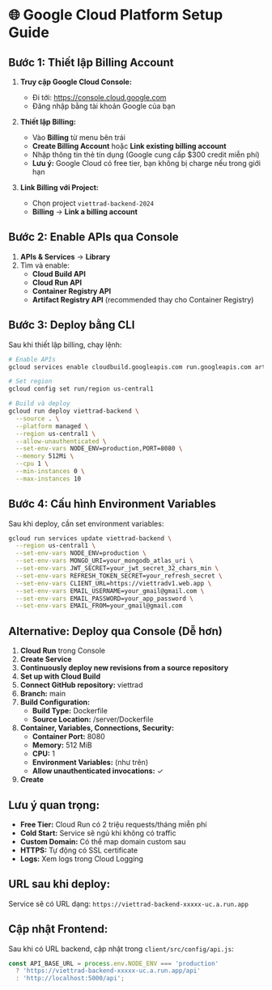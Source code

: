 # 🌐 Google Cloud Platform Setup Guide

## Bước 1: Thiết lập Billing Account

1. **Truy cập Google Cloud Console:**
   - Đi tới: https://console.cloud.google.com
   - Đăng nhập bằng tài khoản Google của bạn

2. **Thiết lập Billing:**
   - Vào **Billing** từ menu bên trái
   - **Create Billing Account** hoặc **Link existing billing account**
   - Nhập thông tin thẻ tín dụng (Google cung cấp $300 credit miễn phí)
   - **Lưu ý:** Google Cloud có free tier, bạn không bị charge nếu trong giới hạn

3. **Link Billing với Project:**
   - Chọn project `viettrad-backend-2024`
   - **Billing** → **Link a billing account**

## Bước 2: Enable APIs qua Console

1. **APIs & Services** → **Library**
2. Tìm và enable:
   - **Cloud Build API**
   - **Cloud Run API** 
   - **Container Registry API**
   - **Artifact Registry API** (recommended thay cho Container Registry)

## Bước 3: Deploy bằng CLI

Sau khi thiết lập billing, chạy lệnh:

```bash
# Enable APIs
gcloud services enable cloudbuild.googleapis.com run.googleapis.com artifactregistry.googleapis.com

# Set region
gcloud config set run/region us-central1

# Build và deploy
gcloud run deploy viettrad-backend \
  --source . \
  --platform managed \
  --region us-central1 \
  --allow-unauthenticated \
  --set-env-vars NODE_ENV=production,PORT=8080 \
  --memory 512Mi \
  --cpu 1 \
  --min-instances 0 \
  --max-instances 10
```

## Bước 4: Cấu hình Environment Variables

Sau khi deploy, cần set environment variables:

```bash
gcloud run services update viettrad-backend \
  --region us-central1 \
  --set-env-vars NODE_ENV=production \
  --set-env-vars MONGO_URI=your_mongodb_atlas_uri \
  --set-env-vars JWT_SECRET=your_jwt_secret_32_chars_min \
  --set-env-vars REFRESH_TOKEN_SECRET=your_refresh_secret \
  --set-env-vars CLIENT_URL=https://viettradv1.web.app \
  --set-env-vars EMAIL_USERNAME=your_gmail@gmail.com \
  --set-env-vars EMAIL_PASSWORD=your_app_password \
  --set-env-vars EMAIL_FROM=your_gmail@gmail.com
```

## Alternative: Deploy qua Console (Dễ hơn)

1. **Cloud Run** trong Console
2. **Create Service**
3. **Continuously deploy new revisions from a source repository**
4. **Set up with Cloud Build**
5. **Connect GitHub repository:** viettrad
6. **Branch:** main
7. **Build Configuration:**
   - **Build Type:** Dockerfile
   - **Source Location:** /server/Dockerfile
8. **Container, Variables, Connections, Security:**
   - **Container Port:** 8080
   - **Memory:** 512 MiB
   - **CPU:** 1
   - **Environment Variables:** (như trên)
   - **Allow unauthenticated invocations:** ✓
9. **Create**

## Lưu ý quan trọng:

- **Free Tier:** Cloud Run có 2 triệu requests/tháng miễn phí
- **Cold Start:** Service sẽ ngủ khi không có traffic
- **Custom Domain:** Có thể map domain custom sau
- **HTTPS:** Tự động có SSL certificate
- **Logs:** Xem logs trong Cloud Logging

## URL sau khi deploy:
Service sẽ có URL dạng: `https://viettrad-backend-xxxxx-uc.a.run.app`

## Cập nhật Frontend:
Sau khi có URL backend, cập nhật trong `client/src/config/api.js`:

```javascript
const API_BASE_URL = process.env.NODE_ENV === 'production' 
  ? 'https://viettrad-backend-xxxxx-uc.a.run.app/api'
  : 'http://localhost:5000/api';
``` 